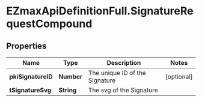 # EZmaxApiDefinitionFull.SignatureRequestCompound

## Properties

Name | Type | Description | Notes
------------ | ------------- | ------------- | -------------
**pkiSignatureID** | **Number** | The unique ID of the Signature | [optional] 
**tSignatureSvg** | **String** | The svg of the Signature | 


